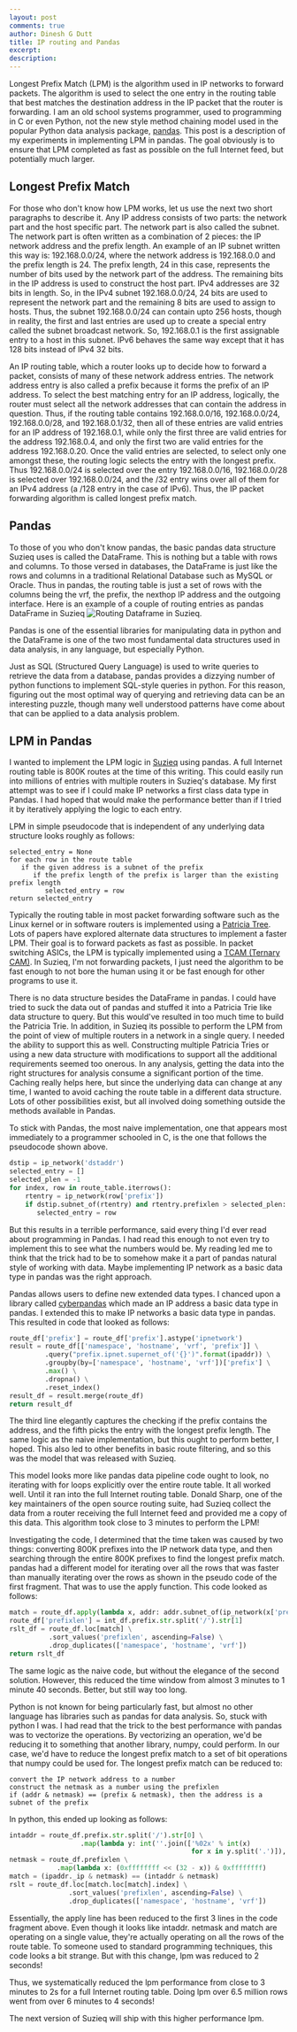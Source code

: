 ```yaml
---
layout: post
comments: true
author: Dinesh G Dutt
title: IP routing and Pandas
excerpt: 
description: 
---
```

Longest Prefix Match (LPM) is the algorithm used in IP networks to forward packets. The algorithm is used to select the one entry in the routing table that best matches the destination address in the IP packet that the router is forwarding. I am an old school systems programmer, used to programming in C or even Python, not the new style method chaining model used in the popular Python data analysis package, [pandas](https://pandas.pydata.org/pandas-docs/stable/user_guide/index.html). This post is a description of my experiments in implementing LPM in pandas. The goal obviously is to ensure that LPM completed as fast as possible on the full Internet feed, but potentially much larger.

## Longest Prefix Match

For those who don't know how LPM works, let us use the next two short paragraphs to describe it. Any IP address consists of two parts: the network part and the host specific part. The network part is also called the subnet. The network part is often written as a combination of 2 pieces: the IP network address and the prefix length. An example of an IP subnet written this way is: 192.168.0.0/24, where the network address is 192.168.0.0 and the prefix length is 24. The prefix length, 24 in this case, represents the number of bits used by the network part of the address. The remaining bits in the IP address  is used to construct the host part. IPv4 addresses are 32 bits in length. So, in the IPv4 subnet 192.168.0.0/24, 24 bits are used to represent the network part and the remaining 8 bits are used to assign to hosts. Thus, the subnet 192.168.0.0/24 can contain upto 256 hosts, though in reality, the first and last entries are used up to create a special entry called the subnet broadcast network. So, 192.168.0.1 is the first assignable entry to a host in this subnet. IPv6 behaves the same way except that it has 128 bits instead of IPv4 32 bits. 

An IP routing table, which a router looks up to decide how to forward a packet, consists of many of these network address entries. The network address entry is also called a prefix because it forms the prefix of an IP address. To select the best matching entry for an IP address, logically, the router must select all the network addresses that can contain the address in question. Thus, if the routing table contains 192.168.0.0/16, 192.168.0.0/24, 192.168.0.0/28, and 192.168.0.1/32, then all of these entries are valid entries for an IP address of 192.168.0.1, while only the first three are valid entries for the address 192.168.0.4, and only the first two are valid entries for the address 192.168.0.20. Once the valid entries are selected, to select only one amongst these, the routing logic selects the entry with the longest prefix. Thus 192.168.0.0/24 is selected over the entry 192.168.0.0/16, 192.168.0.0/28 is selected over 192.168.0.0/24, and the /32 entry wins over all of them for an IPv4 address (a /128 entry in the case of IPv6). Thus, the IP packet forwarding algorithm is called longest prefix match.

## Pandas

To those of you who don't know pandas, the basic pandas data structure Suzieq uses is called the DataFrame. This is nothing but a table with rows and columns. To those versed in databases, the DataFrame is just like the rows and columns in a traditional Relational Database such as MySQL or Oracle. Thus in pandas, the routing table is just a set of rows with the columns being the vrf, the prefix, the nexthop IP address and the outgoing interface. Here is an example of a couple of routing entries as pandas DataFrame in Suzieq
![Routing Dataframe in Suzieq](/assets/images/2020-08-26/route-show.png).

Pandas is one of the essential libraries for manipulating data in python and the DataFrame is one of the two most fundamental data structures used in data analysis, in any language, but especially Python. 

Just as SQL (Structured Query Language) is used to write queries to retrieve the data from a database, pandas provides a dizzying number of python functions to implement SQL-style queries in python. For this reason, figuring out the most optimal way of querying and retrieving data can be an interesting puzzle, though many well understood patterns have come about that can be applied to a data analysis problem.

## LPM in Pandas

I wanted to implement the LPM logic in [Suzieq](https://github.com/netenglabs/suzieq) using pandas. A full Internet routing table is 800K routes at the time of this writing. This could easily run into millions of entries with multiple routers in Suzieq's database. My first attempt was to see if I could make IP networks a first class data type in Pandas. I had hoped that would make the performance better than if I tried it by iteratively applying the logic to each entry. 

LPM in simple pseudocode that is independent of any underlying data structure looks roughly as follows:
```
selected_entry = None
for each row in the route table
   if the given address is a subnet of the prefix
      if the prefix length of the prefix is larger than the existing prefix length
	     selected_entry = row
return selected_entry
```
Typically the routing table in most packet forwarding software such as the Linux kernel or in software routers is implemented using a [Patricia Tree](https://en.wikipedia.org/wiki/Radix_tree#PATRICIA). Lots of papers have explored alternate data structures to implement a faster LPM. Their goal is to forward packets as fast as possible. In packet switching ASICs, the LPM is typically implemented using a [TCAM (Ternary CAM)](https://en.wikipedia.org/wiki/Content-addressable_memory#Ternary_CAMs). In Suzieq, I'm not forwarding packets, I just need the algorithm to be fast enough to not bore the human using it or be fast enough for other programs to use it. 

There is no data structure besides the DataFrame in pandas. I could have tried to suck the data out of pandas and stuffed it into a Patricia Trie like data structure to query. But this would've resulted in too much time to build the Patricia Trie. In addition, in Suzieq its possible to perform the LPM from the point of view of multiple routers in a network in a single query. I needed the ability to support this as well. Constructing multiple Patricia Tries or using a new data structure with modifications to support all the additional requirements seemed too onerous. In any analysis, getting the data into the right structures for analysis consume a significant portion of the time. Caching really helps here, but since the underlying data can change at any time, I wanted to avoid caching the route table in a different data structure. Lots of other possibilities exist, but all involved doing something outside the methods available in Pandas. 

To stick with Pandas, the most naive implementation, one that appears most immediately to a programmer schooled in C, is the one that follows the pseudocode shown above.
```python
dstip = ip_network('dstaddr')
selected_entry = []
selected_plen = -1
for index, row in route_table.iterrows():
    rtentry = ip_network(row['prefix'])
	if dstip.subnet_of(rtentry) and rtentry.prefixlen > selected_plen:
	   selected_entry = row
```
But this results in a terrible performance, said every thing I'd ever read about programming in Pandas. I had read this enough to not even try to implement this to see what the numbers would be. My reading led me to think that the trick had to be to somehow make it a part of pandas natural style of working with data. Maybe implementing IP network as a basic data type in pandas was the right approach.

Pandas allows users to define new extended data types. I chanced upon a library called [cyberpandas](https://github.com/ContinuumIO/cyberpandas) which made an IP address a basic data type in pandas. I extended this to make IP networks a basic data type in pandas. This resulted in code that looked as follows:
```python
route_df['prefix'] = route_df['prefix'].astype('ipnetwork')
result = route_df[['namespace', 'hostname', 'vrf', 'prefix']] \
         .query("prefix.ipnet.supernet_of('{}')".format(ipaddr)) \
		 .groupby(by=['namespace', 'hostname', 'vrf'])['prefix'] \
		 .max() \
		 .dropna() \
		 .reset_index()
result_df = result.merge(route_df)
return result_df
```
The third line elegantly captures the checking if the prefix contains the address, and the fifth picks the entry with the longest prefix length. The same logic as the naive implementation, but this ought to perform better, I hoped. This also led to other benefits in basic route filtering, and so this was the model that was released with Suzieq.

This model looks more like pandas data pipeline code ought to look, no iterating with for loops explicitly over the entire route table. It all worked well. Until it ran into the full Internet routing table. Donald Sharp, one of the key maintainers of the open source routing suite, had Suzieq collect the data from a router receiving the full Internet feed and provided me a copy of this data. This algorithm took close to 3 minutes to perform the LPM!

Investigating the code, I determined that the time taken was caused by two things: converting 800K prefixes into the IP network data type, and then searching through the entire 800K prefixes to find the longest prefix match. pandas had a different model for iterating over all the rows that was faster than manually iterating over the rows as shown in the pseudo code of the first fragment. That was to use the apply function. This code looked as follows:
```python
match = route_df.apply(lambda x, addr: addr.subnet_of(ip_network(x['prefix'])), args=(addr, ), axis=1)
route_df['prefixlen'] = int_df.prefix.str.split('/').str[1]
rslt_df = route_df.loc[match] \
          .sort_values('prefixlen', ascending=False) \
		  .drop_duplicates(['namespace', 'hostname', 'vrf'])
return rslt_df
```

The same logic as the naive code, but without the elegance of the second solution. However, this reduced the time window from almost 3 minutes to 1 minute 40 seconds. Better, but still way too long. 

Python is not known for being particularly fast, but almost no other language has libraries such as pandas for data analysis. So, stuck with python I was. I had read that the trick to the best performance with pandas was to vectorize the operations. By vectorizing an operation, we'd be reducing it to something that another library, numpy, could perform. In our case, we'd have to reduce the longest prefix match to a set of bit operations that numpy could be used for. The longest prefix match can be reduced to:
```
convert the IP network address to a number 
construct the netmask as a number using the prefixlen
if (addr & netmask) == (prefix & netmask), then the address is a subnet of the prefix
```

In python, this ended up looking as follows:
```python
intaddr = route_df.prefix.str.split('/').str[0] \
			      .map(lambda y: int(''.join(['%02x' % int(x)
				  						      for x in y.split('.')]), 16))
netmask = route_df.prefixlen \
            .map(lambda x: (0xffffffff << (32 - x)) & 0xffffffff)
match = (ipaddr._ip & netmask) == (intaddr & netmask)
rslt = route_df.loc[match.loc[match].index] \
               .sort_values('prefixlen', ascending=False) \
	           .drop_duplicates(['namespace', 'hostname', 'vrf'])
```

Essentially, the apply line has been reduced to the first 3 lines in the code fragment above. Even though it looks like intaddr. netmask and match are operating on a single value, they're actually operating on all the rows of the route table. To someone used to standard programming techniques, this code looks a bit strange. But with this change, lpm was reduced to 2 seconds! 

Thus, we systematically reduced the lpm performance from close to 3 minutes to 2s for a full Internet routing table. Doing lpm over 6.5 million rows went from over 6 minutes to 4 seconds!

The next version of Suzieq will ship with this higher performance lpm.
